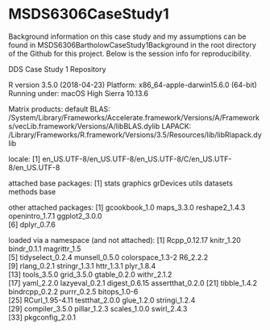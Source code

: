 # MSDS6306CaseStudy1
Background information on this case study and my assumptions can be found in MSDS6306BartholowCaseStudy1Background in the root directory of the Github for this project.
Below is the session info for reproducibility.

DDS Case Study 1 Repository

R version 3.5.0 (2018-04-23)
Platform: x86_64-apple-darwin15.6.0 (64-bit)
Running under: macOS High Sierra 10.13.6

Matrix products: default
BLAS: /System/Library/Frameworks/Accelerate.framework/Versions/A/Frameworks/vecLib.framework/Versions/A/libBLAS.dylib
LAPACK: /Library/Frameworks/R.framework/Versions/3.5/Resources/lib/libRlapack.dylib

locale:
[1] en_US.UTF-8/en_US.UTF-8/en_US.UTF-8/C/en_US.UTF-8/en_US.UTF-8

attached base packages:
[1] stats     graphics  grDevices utils     datasets  methods   base     

other attached packages:
[1] gcookbook_1.0   maps_3.3.0      reshape2_1.4.3  openintro_1.7.1 ggplot2_3.0.0  
[6] dplyr_0.7.6    

loaded via a namespace (and not attached):
 [1] Rcpp_0.12.17     knitr_1.20       bindr_0.1.1      magrittr_1.5    
 [5] tidyselect_0.2.4 munsell_0.5.0    colorspace_1.3-2 R6_2.2.2        
 [9] rlang_0.2.1      stringr_1.3.1    httr_1.3.1       plyr_1.8.4      
[13] tools_3.5.0      grid_3.5.0       gtable_0.2.0     withr_2.1.2     
[17] yaml_2.2.0       lazyeval_0.2.1   digest_0.6.15    assertthat_0.2.0
[21] tibble_1.4.2     bindrcpp_0.2.2   purrr_0.2.5      bitops_1.0-6    
[25] RCurl_1.95-4.11  testthat_2.0.0   glue_1.2.0       stringi_1.2.4   
[29] compiler_3.5.0   pillar_1.2.3     scales_1.0.0     swirl_2.4.3     
[33] pkgconfig_2.0.1 
